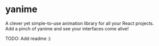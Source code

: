 # yanime

A clever yet simple-to-use animation library for all your React projects.<br/>
Add a pinch of yanime and see your interfaces come alive!

TODO: Add readme :)
